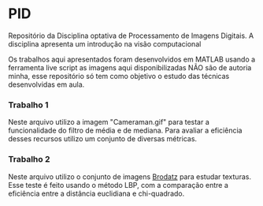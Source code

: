 # PID

Repositório da Disciplina optativa de Processamento de Imagens Digitais.
A disciplina apresenta um introdução na visão computacional

Os trabalhos aqui apresentados foram desenvolvidos em MATLAB usando a ferramenta live script
as imagens aqui disponibilizadas NÃO são de autoria minha, esse repositório só  tem como 
objetivo o estudo das técnicas desenvolvidas em aula.

### Trabalho 1
Neste arquivo utilizo a imagem "Cameraman.gif" para testar a funcionalidade do filtro de média e
de mediana. Para avaliar a eficiência desses recursos utilizo um conjunto de diversas métricas.


### Trabalho 2
Neste arquivo utilizo o conjunto de imagens [Brodatz](https://sipi.usc.edu/database/database.php?volume=textures) para estudar texturas.
Esse teste é feito usando o método LBP, com a comparação entre a eficiência entre a distância euclidiana e chi-quadrado.
